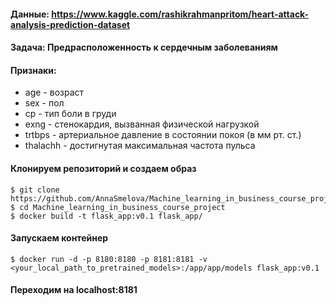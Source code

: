 #### Данные: https://www.kaggle.com/rashikrahmanpritom/heart-attack-analysis-prediction-dataset

#### Задача: Предрасположенность к сердечным заболеваниям

#### Признаки:
* age - возраст
* sex - пол
* cp - тип боли в груди
* exng - стенокардия, вызванная физической нагрузкой
* trtbps - артериальное давление в состоянии покоя (в мм рт. ст.)
* thalachh - достигнутая максимальная частота пульса


#### Клонируем репозиторий и создаем образ
```
$ git clone https://github.com/AnnaSmelova/Machine_learning_in_business_course_project.git
$ cd Machine_learning_in_business_course_project
$ docker build -t flask_app:v0.1 flask_app/
```

#### Запускаем контейнер
```
$ docker run -d -p 8180:8180 -p 8181:8181 -v <your_local_path_to_pretrained_models>:/app/app/models flask_app:v0.1
```

#### Переходим на localhost:8181
